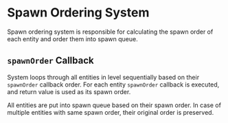 # Spawn Ordering System

Spawn ordering system is responsible for calculating the spawn order of each entity and order them into spawn queue.

## `spawnOrder` Callback

System loops through all entities in level sequentially based on their `spawnOrder` callback order. For each entity `spawnOrder` callback is executed, and return value is used as its spawn order.

All entities are put into spawn queue based on their spawn order. In case of multiple entities with same spawn order, their original order is preserved.
